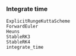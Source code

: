 ### Integrate time
```@docs
ExplicitRungeKuttaScheme
ForwardEuler
Heuns
StableRK3
StableRK4
integrate_time
```